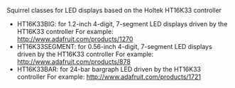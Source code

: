 Squirrel classes for LED displays based on the Holtek HT16K33 controller

- HT16K33BIG: for 1.2-inch 4-digit, 7-segment LED displays driven by the HT16K33 controller
  For example: http://www.adafruit.com/products/1270
- HT16K33SEGMENT: for 0.56-inch 4-digit, 7-segment LED displays driven by the HT16K33 controller
  For example: http://www.adafruit.com/products/878
- HT16K33BAR: for 24-bar bargraph LED driven by the HT16K33 controller
  For example: http://www.adafruit.com/products/1721
